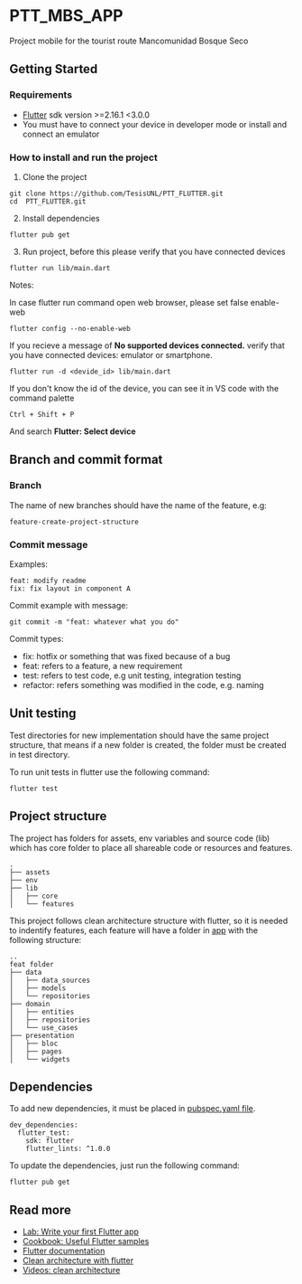 # PTT_MBS_APP

Project mobile for the tourist route Mancomunidad Bosque Seco

## Getting Started

### Requirements
- [Flutter](https://docs.flutter.dev/get-started/install) sdk version >=2.16.1 <3.0.0
- You must have to connect your device in developer mode or install and connect an emulator

### How to install and run the project

1. Clone the project
```
git clone https://github.com/TesisUNL/PTT_FLUTTER.git
cd  PTT_FLUTTER.git
```

2. Install dependencies
```
flutter pub get
```

3. Run project, before this please verify that you have connected devices
```
flutter run lib/main.dart
```

Notes:

In case flutter run command open web browser, please set false enable-web

```
flutter config --no-enable-web
```

If you recieve a message of
**No supported devices connected.** verify that you have connected devices: emulator or smartphone.

```
flutter run -d <devide_id> lib/main.dart
```

If you don't know the id of the device, you can see it in VS code with the command palette
```
Ctrl + Shift + P
```
And search **Flutter: Select device**


## Branch and commit format

### Branch
The name of new branches should have the name of the feature, e.g:

```
feature-create-project-structure
```

### Commit message

Examples:
```
feat: modify readme 
fix: fix layout in component A
```

Commit example with message:
```
git commit -m "feat: whatever what you do"
```

Commit types:

- fix: hotfix or something that was fixed because of a bug
- feat: refers to a feature, a new requirement
- test: refers to test code, e.g unit testing, integration testing
- refactor: refers something was modified in the code, e.g. naming


## Unit testing
Test directories for new implementation should have the same project structure, that means if a new folder is created, the folder must be created in test directory.

To run unit tests in flutter use the following command:
```
flutter test
```


## Project structure
The project has folders for assets, env variables and source code (lib) which has core folder to place all shareable code or resources and features.
```
.
├── assets
├── env
├── lib
│   ├── core
│   └── features
```

This project follows clean architecture structure with flutter, so it is needed to indentify features, each feature will have a folder in [app](lib/features) with the following structure:

```
..
feat folder
├── data
│   ├── data_sources
│   ├── models
│   └── repositories
├── domain
│   ├── entities
│   ├── repositories
│   └── use_cases
├── presentation
│   ├── bloc
│   ├── pages
│   └── widgets
```

## Dependencies

To add new dependencies, it must be placed in [pubspec.yaml file](pubspec.yaml).

```
dev_dependencies:
  flutter_test:
    sdk: flutter
    flutter_lints: ^1.0.0
```

To update the dependencies, just run the following command:
```
flutter pub get
```

## Read more

- [Lab: Write your first Flutter app](https://flutter.dev/docs/get-started/codelab)
- [Cookbook: Useful Flutter samples](https://flutter.dev/docs/cookbook)
- [Flutter documentation](https://flutter.dev/docs)
- [Clean architecture with flutter](https://devmuaz.medium.com/flutter-clean-architecture-series-part-1-d2d4c2e75c47)
- [Videos: clean architecture](https://www.youtube.com/watch?v=KjE2IDphA_U&list=PLB6lc7nQ1n4iYGE_khpXRdJkJEp9WOech)
